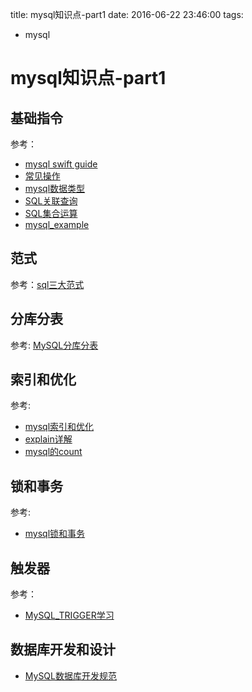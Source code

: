 title: mysql知识点-part1
date: 2016-06-22 23:46:00
tags:
- mysql


# mysql知识点-part1

## 基础指令

参考：

* [mysql swift guide](mysql-swift-guide.md)
* [常见操作](mysql-common-cmd.md)
* [mysql数据类型](mysql数据类型.md)
* [SQL关联查询](mysql-join.md)
* [SQL集合运算](sql-combine.md)
* [mysql_example](mysql_example.md)

## 范式

参考：[sql三大范式](sql三大范式.md)

## 分库分表

参考: [MySQL分库分表](mysql分库分表.md)

## 索引和优化

参考: 

* [mysql索引和优化](mysql索引和优化.md)
* [explain详解](explain详解.md)
* [mysql的count](mysql的count.md)

## 锁和事务

参考: 

* [mysql锁和事务](mysql锁和事务.md)

## 触发器

参考：

* [MySQL_TRIGGER学习](MySQL_TRIGGER学习.md)

## 数据库开发和设计

* [MySQL数据库开发规范](MySQL数据库开发规范.md)




